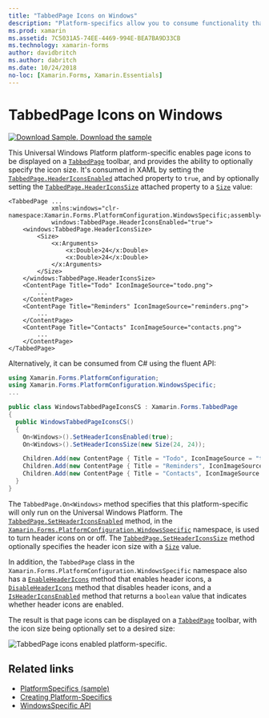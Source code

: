 ```yaml
---
title: "TabbedPage Icons on Windows"
description: "Platform-specifics allow you to consume functionality that's only available on a specific platform, without implementing custom renderers or effects. This article explains how to consume the Windows platform-specific that enables page icons to be displayed on a TabbedPage toolbar."
ms.prod: xamarin
ms.assetid: 7C5031A5-74EE-4469-994E-BEA7BA9D33CB
ms.technology: xamarin-forms
author: davidbritch
ms.author: dabritch
ms.date: 10/24/2018
no-loc: [Xamarin.Forms, Xamarin.Essentials]
---
```


# TabbedPage Icons on Windows

[![Download Sample.](~/media/shared/download.png) Download the sample](/samples/xamarin/xamarin-forms-samples/userinterface-platformspecifics)

This Universal Windows Platform platform-specific enables page icons to be displayed on a [`TabbedPage`](xref:Xamarin.Forms.TabbedPage) toolbar, and provides the ability to optionally specify the icon size. It's consumed in XAML by setting the [`TabbedPage.HeaderIconsEnabled`](xref:Xamarin.Forms.PlatformConfiguration.WindowsSpecific.TabbedPage.HeaderIconsEnabledProperty) attached property to `true`, and by optionally setting the [`TabbedPage.HeaderIconsSize`](xref:Xamarin.Forms.PlatformConfiguration.WindowsSpecific.TabbedPage.HeaderIconsSizeProperty) attached property to a [`Size`](xref:Xamarin.Forms.Size) value:

```xaml
<TabbedPage ...
            xmlns:windows="clr-namespace:Xamarin.Forms.PlatformConfiguration.WindowsSpecific;assembly=Xamarin.Forms.Core"
            windows:TabbedPage.HeaderIconsEnabled="true">
    <windows:TabbedPage.HeaderIconsSize>
        <Size>
            <x:Arguments>
                <x:Double>24</x:Double>
                <x:Double>24</x:Double>
            </x:Arguments>
        </Size>
    </windows:TabbedPage.HeaderIconsSize>
    <ContentPage Title="Todo" IconImageSource="todo.png">
        ...
    </ContentPage>
    <ContentPage Title="Reminders" IconImageSource="reminders.png">
        ...
    </ContentPage>
    <ContentPage Title="Contacts" IconImageSource="contacts.png">
        ...
    </ContentPage>
</TabbedPage>
```

Alternatively, it can be consumed from C# using the fluent API:

```csharp
using Xamarin.Forms.PlatformConfiguration;
using Xamarin.Forms.PlatformConfiguration.WindowsSpecific;
...

public class WindowsTabbedPageIconsCS : Xamarin.Forms.TabbedPage
{
  public WindowsTabbedPageIconsCS()
  {
    On<Windows>().SetHeaderIconsEnabled(true);
    On<Windows>().SetHeaderIconsSize(new Size(24, 24));

    Children.Add(new ContentPage { Title = "Todo", IconImageSource = "todo.png" });
    Children.Add(new ContentPage { Title = "Reminders", IconImageSource = "reminders.png" });
    Children.Add(new ContentPage { Title = "Contacts", IconImageSource = "contacts.png" });
  }
}
```

The `TabbedPage.On<Windows>` method specifies that this platform-specific will only run on the Universal Windows Platform. The [`TabbedPage.SetHeaderIconsEnabled`](xref:Xamarin.Forms.PlatformConfiguration.WindowsSpecific.TabbedPage.SetHeaderIconsEnabled(Xamarin.Forms.IPlatformElementConfiguration{Xamarin.Forms.PlatformConfiguration.Windows,Xamarin.Forms.TabbedPage},System.Boolean)) method, in the [`Xamarin.Forms.PlatformConfiguration.WindowsSpecific`](xref:Xamarin.Forms.PlatformConfiguration.WindowsSpecific) namespace, is used to turn header icons on or off. The [`TabbedPage.SetHeaderIconsSize`](xref:Xamarin.Forms.PlatformConfiguration.WindowsSpecific.TabbedPage.SetHeaderIconsSize(Xamarin.Forms.IPlatformElementConfiguration{Xamarin.Forms.PlatformConfiguration.Windows,Xamarin.Forms.TabbedPage},Xamarin.Forms.Size)) method optionally specifies the header icon size with a [`Size`](xref:Xamarin.Forms.Size) value.

In addition, the `TabbedPage` class in the `Xamarin.Forms.PlatformConfiguration.WindowsSpecific` namespace also has a [`EnableHeaderIcons`](xref:Xamarin.Forms.PlatformConfiguration.WindowsSpecific.TabbedPage.EnableHeaderIcons*) method that enables header icons, a [`DisableHeaderIcons`](xref:Xamarin.Forms.PlatformConfiguration.WindowsSpecific.TabbedPage.DisableHeaderIcons*) method that disables header icons, and a [`IsHeaderIconsEnabled`](xref:Xamarin.Forms.PlatformConfiguration.WindowsSpecific.TabbedPage.IsHeaderIconsEnabled*) method that returns a `boolean` value that indicates whether header icons are enabled.

The result is that page icons can be displayed on a [`TabbedPage`](xref:Xamarin.Forms.TabbedPage) toolbar, with the icon size being optionally set to a desired size:

![TabbedPage icons enabled platform-specific.](tabbedpage-icons-images/tabbedpage-icons.png "TabbedPage icons enabled platform-specific")

## Related links

- [PlatformSpecifics (sample)](/samples/xamarin/xamarin-forms-samples/userinterface-platformspecifics)
- [Creating Platform-Specifics](~/xamarin-forms/platform/platform-specifics/index.md#creating-platform-specifics)
- [WindowsSpecific API](xref:Xamarin.Forms.PlatformConfiguration.WindowsSpecific)